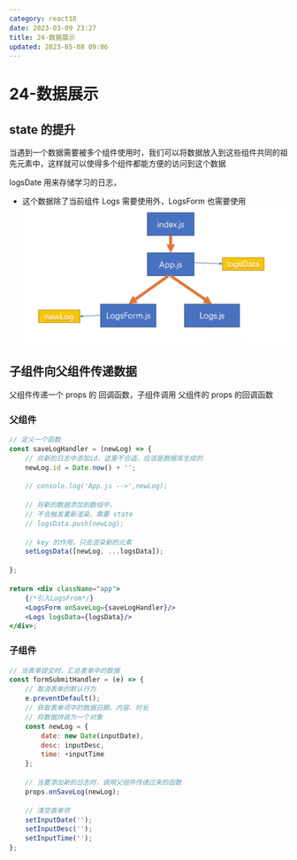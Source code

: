 ```yaml
---
category: react18
date: 2023-03-09 23:27
title: 24-数据展示
updated: 2023-05-08 09:06
---
```


# 24-数据展示

## state 的提升

当遇到一个数据需要被多个组件使用时，我们可以将数据放入到这些组件共同的祖先元素中，这样就可以使得多个组件都能方便的访问到这个数据

logsDate 用来存储学习的日志，

- 这个数据除了当前组件 Logs 需要使用外，LogsForm 也需要使用
![](./_images/image-2023-03-10_00-33-11-166-24-数据展示.png)

## 子组件向父组件传递数据

父组件传递一个 props 的 回调函数，子组件调用 父组件的 props 的回调函数

### 父组件

```jsx
// 定义一个函数
const saveLogHandler = (newLog) => {
    // 向新的日志中添加id，这里不合适，应该是数据库生成的
    newLog.id = Date.now() + '';

    // console.log('App.js -->',newLog);

    // 将新的数据添加到数组中，
    // 不会触发重新渲染，需要 state
    // logsData.push(newLog);

    // key 的作用，只会渲染新的元素
    setLogsData([newLog, ...logsData]);

};

return <div className="app">
    {/*引入LogsFrom*/}
    <LogsForm onSaveLog={saveLogHandler}/>
    <Logs logsData={logsData}/>
</div>;
```

### 子组件

```jsx
// 当表单提交时，汇总表单中的数据
const formSubmitHandler = (e) => {
    // 取消表单的默认行为
    e.preventDefault();
    // 获取表单项中的数据日期、内容、时长
    // 将数据拼装为一个对象
    const newLog = {
        date: new Date(inputDate),
        desc: inputDesc,
        time: +inputTime
    };

    // 当要添加新的日志时，调用父组件传递过来的函数
    props.onSaveLog(newLog);

    // 清空表单项
    setInputDate('');
    setInputDesc('');
    setInputTime('');
};
```